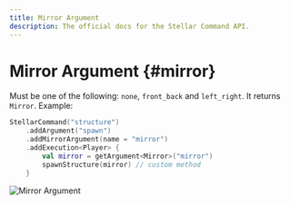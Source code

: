 ```yaml
---
title: Mirror Argument
description: The official docs for the Stellar Command API.
---
```


# Mirror Argument {#mirror}

Must be one of the following: `none`, `front_back` and `left_right`. It returns `Mirror`. Example:

```Kotlin
StellarCommand("structure")
    .addArgument("spawn")
    .addMirrorArgument(name = "mirror")
    .addExecution<Player> {
        val mirror = getArgument<Mirror>("mirror")
        spawnStructure(mirror) // custom method
    }
```

![Mirror Argument](./mirror.gif)